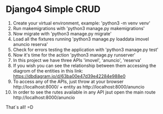 # Django4 Simple CRUD

1. Create your virtual environment, example: 'python3 -m venv venv'
2. Run makemigrations with 'python3 manage.py makemigrations'
3. Now migrate with 'python3 manage.py migrate'
4. Load all the fixtures running 'python3 manage.py loaddata imovel anuncio reserva'
5. Check for errors testing the application with 'python3 manage.py test'
6. Now it's time for the action 'python3 manage.py runserver'
7. In this project we have three APIs 'imovel', 'anuncio', 'reserva'
8. If you wish you can see the relationship between them accessing the diagrom of the entities in this link: https://dbdiagram.io/d/63ba00e47d39e42284e988e0
9. To access any of the APIs, just throw at your browser http://localhost:8000/ + entity as http://localhost:8000/anuncio
10. In order to see the rutes available in any API jsut open the main route http://localhost:8000/anuncio

That`s all! =D 
